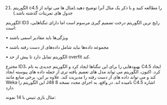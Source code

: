 21. الگوریتم c4.5 را مطالعه کنید و با ذکر یک مثال آنرا توضیح دهید.(مثال ها می تواند از جدول های تمرینات گذشته باشد.)


الگوریتم ID3 ،رایج ترین الگوریتم درخت تصمیم گیری مرسوم است اما دارای تنگناهایی است:

•	ویژگی‌ها باید مقادیر اسمی باشند

•	 مجموعه داده‌ها نباید شامل داده‌های از دست رفته باشند

•	الگوریتم تمایل دارد تا بیش از حد overfit  کند.

مخترع ID3، بهبودهایی را برای این تنگناها ایجاد کرد و الگوریتم جدیدی به نام C4.5 ایجاد کرد. اکنون، الگوریتم می تواند مدل های تعمیم یافته تری از جمله داده های پیوسته ایجاد کند و می تواند داده های از دست رفته را مدیریت کند. علاوه بر این، برخی منابع مانند Weka این الگوریتم را J48 نامیده اند. در واقع، به اجرای مجدد نسخه 8 C4.5 اشاره دارد.

مثال بازی تنیس با 14 نمونه:


